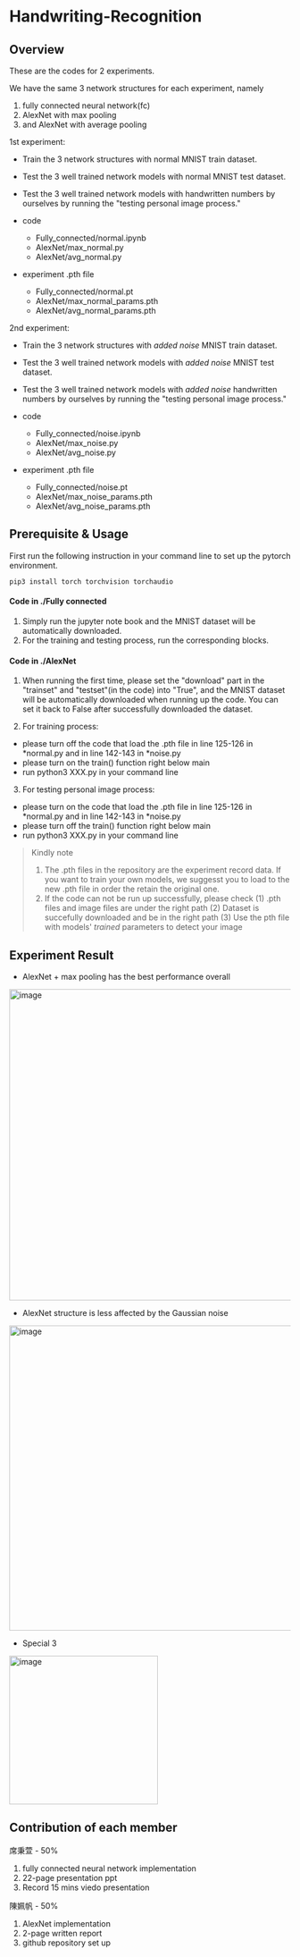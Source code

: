 # Handwriting-Recognition

## Overview
These are the codes for 2 experiments.

We have the same 3 network structures for each experiment, namely 
1. fully connected neural network(fc)
2. AlexNet with max pooling 
3. and AlexNet with average pooling

1st experiment:
* Train the 3 network structures with normal MNIST train dataset.
* Test the 3 well trained network models with normal MNIST test dataset.
* Test the 3 well trained network models with handwritten numbers by ourselves by running the "testing personal image process."
* code
    * Fully_connected/normal.ipynb
    * AlexNet/max_normal.py
    * AlexNet/avg_normal.py

* experiment .pth file
    * Fully_connected/normal.pt
    * AlexNet/max_normal_params.pth
    * AlexNet/avg_normal_params.pth

2nd experiment:
* Train the 3 network structures with *added noise* MNIST train dataset.
* Test the 3 well trained network models with *added noise* MNIST test dataset.
* Test the 3 well trained network models with *added noise* handwritten numbers by ourselves by running the "testing personal image process."
* code
    * Fully_connected/noise.ipynb
    * AlexNet/max_noise.py
    * AlexNet/avg_noise.py

* experiment .pth file
    * Fully_connected/noise.pt
    * AlexNet/max_noise_params.pth
    * AlexNet/avg_noise_params.pth

## Prerequisite & Usage
First run the following instruction in your command line to set up the pytorch environment.
```
pip3 install torch torchvision torchaudio
```
#### Code in ./Fully connected
1. Simply run the jupyter note book and the MNIST dataset will be automatically downloaded.
2. For the training and testing process, run the corresponding blocks.

#### Code in ./AlexNet
1. When running the first time, please set the "download" part in the "trainset" and "testset"(in the code) into "True", and the MNIST dataset will be automatically downloaded when running up the code. You can set it back to False after successfully downloaded the dataset.

2. For training process:
*  please turn off the code that load the .pth file in line 125-126 in *normal.py and in line 142-143 in *noise.py
* please turn on the train() function right below main
* run python3 XXX.py in your command line

3. For testing personal image process:
*  please turn on the code that load the .pth file in line 125-126 in *normal.py and in line 142-143 in *noise.py
* please turn off the train() function right below main
* run python3 XXX.py in your command line

> Kindly note 
> 1. The .pth files in the repository are the experiment record data. If you want to train your own models, we suggesst you to load to the new .pth file in order the retain the original one.
> 2. If the code can not be run up successfully, please check (1) .pth files and image files are under the right path (2) Dataset is succefully downloaded and be in the right path (3) Use the pth file with models' *trained* parameters to detect your image

## Experiment Result
* AlexNet + max pooling has the best performance overall
<img width="557" alt="image" src="https://user-images.githubusercontent.com/73454628/173620281-8b3d73a3-f0e5-4b40-879d-762e0e5d16ea.png">

* AlexNet structure is less affected by the Gaussian noise
<img width="546" alt="image" src="https://user-images.githubusercontent.com/73454628/173620359-b22b5e59-22d7-4cc4-8bf1-0ce435cf62b8.png">

* Special 3
<img width="266" alt="image" src="https://user-images.githubusercontent.com/73454628/173620497-48317b0b-5a10-4764-b1f9-1395c98959c5.png">

## Contribution of each member
席秉萱 - 50%
1. fully connected neural network implementation
2. 22-page presentation ppt
3. Record 15 mins viedo presentation 

陳姵帆 - 50%
1. AlexNet implementation
2. 2-page written report
3. github repository set up
